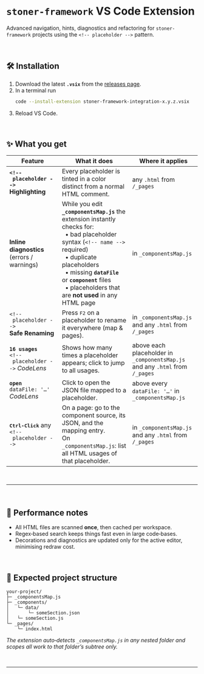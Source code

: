 # `stoner-framework` VS Code Extension  

Advanced navigation, hints, diagnostics and refactoring for `stoner-framework` projects using the `<!-- placeholder -->` pattern.

<br>

## 🛠️ Installation

1. Download the latest **`.vsix`** from the [releases page](https://github.com/thothinnovations/stoner-framework-integration/releases/tag/latest).  
2. In a terminal run  
   ```sh
   code --install-extension stoner-framework-integration‑x.y.z.vsix
   ```  
3. Reload VS Code.

<br>

## ✨ What you get

| Feature | What it does | Where it applies |
|------------------|--------------|------------------|
| **`<!-- placeholder -->`<br>Highlighting** | Every placeholder is tinted in a color distinct from a normal HTML comment. | any `.html` from `/_pages` |
| **Inline diagnostics**<br>(errors / warnings) | While you edit **`_componentsMap.js`** the extension instantly checks for:<br>  • bad placeholder syntax (`<!-- name -->` required)<br>  • duplicate placeholders<br>  • missing **`dataFile`** or **`component`** files<br>  • placeholders that are **not used** in any HTML page | in `_componentsMap.js` |
| `<!-- placeholder -->`<br>**Safe Renaming** | Press <kbd>F2</kbd> on a placeholder to rename it everywhere (map & pages). | in `_componentsMap.js` and any `.html` from `/_pages` |
| **`16 usages`**<br>`<!-- placeholder -->` *CodeLens* | Shows how many times a placeholder appears; click to jump to all usages. | above each placeholder in `_componentsMap.js` and any `.html` from `/_pages` |
| **`open`** <br>`dataFile: '…'` *CodeLens* | Click to open the JSON file mapped to a placeholder. | above every `dataFile: '…'` in `_componentsMap.js` |
| **<kbd>Ctrl‑Click</kbd>** any <br>`<!-- placeholder -->` | On a page: go to the component source, its JSON, and the mapping entry.<br>On `_componentsMap.js`: list all HTML usages of that placeholder. | in `_componentsMap.js` and any `.html` from `/_pages` |

<br>

---

<br>

## 🚀 Performance notes
* All HTML files are scanned **once**, then cached per workspace.
* Regex‑based search keeps things fast even in large code‑bases.
* Decorations and diagnostics are updated only for the active editor, minimising redraw cost.

<br>

## 🧩 Expected project structure
```
your‑project/
├─ _componentsMap.js
├─ _components/
│   └─ data/
│       └─ someSection.json
│   └─ someSection.js
└─ _pages/
    └─ index.html
```

*The extension auto‑detects `_componentsMap.js` in any nested folder and scopes all work to that folder’s subtree only.*

<br>

---
